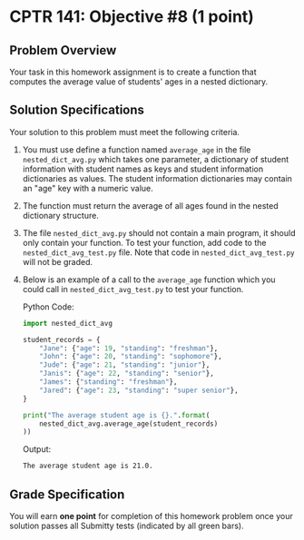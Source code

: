 # CPTR 141: Objective #8 (1 point)

## Problem Overview

Your task in this homework assignment is to create a function that computes the average value of students' ages in a nested dictionary.

## Solution Specifications

Your solution to this problem must meet the following criteria.

1. You must use define a function named `average_age` in the file `nested_dict_avg.py` which takes one parameter, a dictionary of student information with student names as keys and student information dictionaries as values.  The student information dictionaries may contain an "age" key with a numeric value.

2. The function must return the average of all ages found in the nested dictionary structure.

3. The file `nested_dict_avg.py` should not contain a main program, it should only contain your function. To test your function, add code to the `nested_dict_avg_test.py` file. Note that code in `nested_dict_avg_test.py` will not be graded.

4. Below is an example of a call to the `average_age` function which you could call in `nested_dict_avg_test.py` to test your function.

    Python Code:
    ```python
    import nested_dict_avg

    student_records = {
        "Jane": {"age": 19, "standing": "freshman"},
        "John": {"age": 20, "standing": "sophomore"},
        "Jude": {"age": 21, "standing": "junior"},
        "Janis": {"age": 22, "standing": "senior"},
        "James": {"standing": "freshman"},
        "Jared": {"age": 23, "standing": "super senior"},
    }

    print("The average student age is {}.".format(
        nested_dict_avg.average_age(student_records)
    ))

    ```

    Output:
    ```html
    The average student age is 21.0.
    ```

## Grade Specification

You will earn **one point** for completion of this homework problem once your solution passes all Submitty tests (indicated by all green bars).
